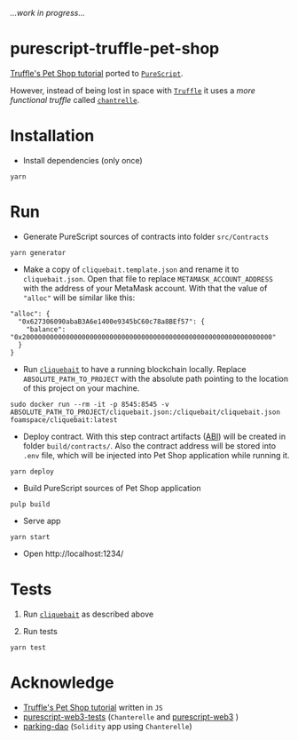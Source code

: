 _...work in progress..._

# purescript-truffle-pet-shop

[Truffle's Pet Shop tutorial](http://truffleframework.com/tutorials/pet-shop) ported to [`PureScript`](http://www.purescript.org/).

However, instead of being lost in space with [`Truffle`](http://truffleframework.com/) it uses a _more functional truffle_ called [`chantrelle`](https://github.com/f-o-a-m/chanterelle).


# Installation

- Install dependencies (only once)

```
yarn
```

# Run

- Generate PureScript sources of contracts into folder `src/Contracts`
```
yarn generator
```

- Make a copy of `cliquebait.template.json` and rename it to `cliquebait.json`. Open that file to replace `METAMASK_ACCOUNT_ADDRESS` with the address of your MetaMask account. With that the value of `"alloc"` will be similar like this:

```
"alloc": {
  "0x627306090abaB3A6e1400e9345bC60c78a8BEf57": {
    "balance": "0x200000000000000000000000000000000000000000000000000000000000000"
  }
}
```

- Run [`cliquebait`](https://github.com/f-o-a-m/cliquebait) to have a running blockchain locally. Replace `ABSOLUTE_PATH_TO_PROJECT` with the absolute path pointing to the location of this project on your machine.
```
sudo docker run --rm -it -p 8545:8545 -v ABSOLUTE_PATH_TO_PROJECT/cliquebait.json:/cliquebait/cliquebait.json foamspace/cliquebait:latest
```

- Deploy contract. With this step contract artifacts ([ABI](https://github.com/ethereum/wiki/wiki/Ethereum-Contract-ABI)) will be created in folder `build/contracts/`. Also the contract address will be stored into `.env` file, which will be injected into Pet Shop application while running it.
```
yarn deploy
```

- Build PureScript sources of Pet Shop application
```
pulp build
```

- Serve app
```
yarn start
```

- Open http://localhost:1234/

# Tests

1. Run [`cliquebait`](https://github.com/f-o-a-m/cliquebait) as described above

2. Run tests
```
yarn test
```

# Acknowledge

- [Truffle's Pet Shop tutorial](http://truffleframework.com/tutorials/pet-shop) written in `JS`
- [purescript-web3-tests](https://github.com/f-o-a-m/purescript-web3-tests/) (`Chanterelle` and [purescript-web3](https://github.com/f-o-a-m/purescript-web3/) )
- [parking-dao](https://github.com/f-o-a-m/parking-dao) (`Solidity` app using `Chanterelle`)
